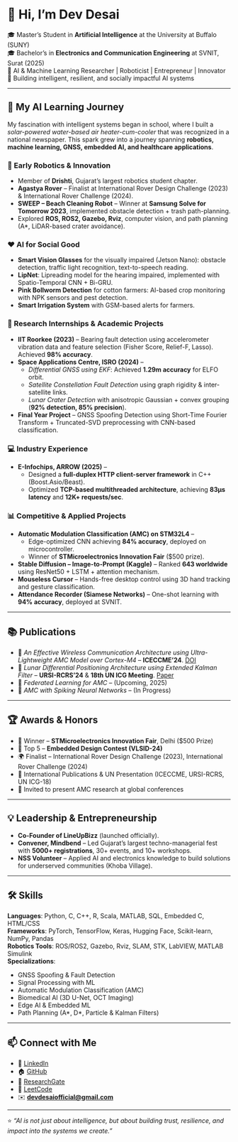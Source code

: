 # 👋 Hi, I’m Dev Desai  

🎓 Master’s Student in **Artificial Intelligence** at the University at Buffalo (SUNY)  
🎓 Bachelor’s in **Electronics and Communication Engineering** at SVNIT, Surat (2025)  
🔬 AI & Machine Learning Researcher | Roboticist | Entrepreneur | Innovator  
🚀 Building intelligent, resilient, and socially impactful AI systems  

---

## 🌱 My AI Learning Journey  

My fascination with intelligent systems began in school, where I built a *solar-powered water-based air heater-cum-cooler* that was recognized in a national newspaper. This spark grew into a journey spanning **robotics, machine learning, GNSS, embedded AI, and healthcare applications**.  

### 🚀 Early Robotics & Innovation  
- Member of **Drishti**, Gujarat’s largest robotics student chapter.  
- **Agastya Rover** – Finalist at International Rover Design Challenge (2023) & International Rover Challenge (2024).  
- **SWEEP – Beach Cleaning Robot** – Winner at **Samsung Solve for Tomorrow 2023**, implemented obstacle detection + trash path-planning.  
- Explored **ROS, ROS2, Gazebo, Rviz**, computer vision, and path planning (A*, LiDAR-based crater avoidance).  

### ❤️ AI for Social Good  
- **Smart Vision Glasses** for the visually impaired (Jetson Nano): obstacle detection, traffic light recognition, text-to-speech reading.  
- **LipNet**: Lipreading model for the hearing impaired, implemented with Spatio-Temporal CNN + Bi-GRU.  
- **Pink Bollworm Detection** for cotton farmers: AI-based crop monitoring with NPK sensors and pest detection.  
- **Smart Irrigation System** with GSM-based alerts for farmers.  

### 🔬 Research Internships & Academic Projects  
- **IIT Roorkee (2023)** – Bearing fault detection using accelerometer vibration data and feature selection (Fisher Score, Relief-F, Lasso). Achieved **98% accuracy**.  
- **Space Applications Centre, ISRO (2024)** –  
  - *Differential GNSS using EKF*: Achieved **1.29m accuracy** for ELFO orbit.  
  - *Satellite Constellation Fault Detection* using graph rigidity & inter-satellite links.  
  - *Lunar Crater Detection* with anisotropic Gaussian + convex grouping (**92% detection, 85% precision**).  
- **Final Year Project** – GNSS Spoofing Detection using Short-Time Fourier Transform + Truncated-SVD preprocessing with CNN-based classification.  

### 💻 Industry Experience  
- **E-Infochips, ARROW (2025)** –  
  - Designed a **full-duplex HTTP client-server framework** in C++ (Boost.Asio/Beast).  
  - Optimized **TCP-based multithreaded architecture**, achieving **83µs latency** and **12K+ requests/sec**.  

### 📊 Competitive & Applied Projects  
- **Automatic Modulation Classification (AMC) on STM32L4** –  
  - Edge-optimized CNN achieving **84% accuracy**, deployed on microcontroller.  
  - Winner of **STMicroelectronics Innovation Fair** ($500 prize).  
- **Stable Diffusion – Image-to-Prompt (Kaggle)** – Ranked **643 worldwide** using ResNet50 + LSTM + attention mechanism.  
- **Mouseless Cursor** – Hands-free desktop control using 3D hand tracking and gesture classification.  
- **Attendance Recorder (Siamese Networks)** – One-shot learning with **94% accuracy**, deployed at SVNIT.  

---

## 📚 Publications  

- 📄 *An Effective Wireless Communication Architecture using Ultra-Lightweight AMC Model over Cortex-M4* – **ICECCME’24**. [DOI](https://doi.org/10.1109/ICECCME62383.2024.10797138)  
- 📄 *Lunar Differential Positioning Architecture using Extended Kalman Filter* – **URSI-RCRS’24** & **18th UN ICG Meeting**. [Paper](https://www.ursi.org/proceedings/RCRS/2024/RCRS2024_0227.pdf)  
- 📄 *Federated Learning for AMC* – (Upcoming, 2025)  
- 📄 *AMC with Spiking Neural Networks* – (In Progress)  

---

## 🏆 Awards & Honors  

- 🥇 Winner – **STMicroelectronics Innovation Fair**, Delhi ($500 Prize)  
- 🏅 Top 5 – **Embedded Design Contest (VLSID-24)**  
- 🌍 Finalist – International Rover Design Challenge (2023), International Rover Challenge (2024)  
- 📄 International Publications & UN Presentation (ICECCME, URSI-RCRS, UN ICG-18)  
- 🎤 Invited to present AMC research at global conferences  

---

## 💡 Leadership & Entrepreneurship  

- **Co-Founder of LineUpBizz** (launched officially).  
- **Convener, Mindbend** – Led Gujarat’s largest techno-managerial fest with **5000+ registrations**, 30+ events, and 10+ workshops.  
- **NSS Volunteer** – Applied AI and electronics knowledge to build solutions for underserved communities (Khoba Village).  

---

## 🛠 Skills  

**Languages**: Python, C, C++, R, Scala, MATLAB, SQL, Embedded C, HTML/CSS  
**Frameworks**: PyTorch, TensorFlow, Keras, Hugging Face, Scikit-learn, NumPy, Pandas  
**Robotics Tools**: ROS/ROS2, Gazebo, Rviz, SLAM, STK, LabVIEW, MATLAB Simulink  
**Specializations**:  
- GNSS Spoofing & Fault Detection  
- Signal Processing with ML  
- Automatic Modulation Classification (AMC)  
- Biomedical AI (3D U-Net, OCT Imaging)  
- Edge AI & Embedded ML  
- Path Planning (A*, D*, Particle & Kalman Filters)  

---

## 📫 Connect with Me  

- 🔗 [LinkedIn](https://www.linkedin.com/in/devdesai444)  
- 🏠 [GitHub](https://github.com/DevDesai444)  
- 📄 [ResearchGate](https://www.researchgate.net/profile/Dev-Desai-17)  
- 🎯 [LeetCode](https://leetcode.com/u/xwQB6gT7As/)  
- ✉️ **devdesaiofficial@gmail.com**  

---

⭐️ *“AI is not just about intelligence, but about building trust, resilience, and impact into the systems we create.”*  
